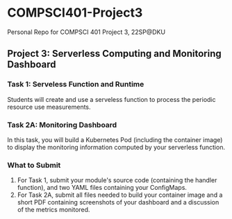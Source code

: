 # COMPSCI401-Project3

Personal Repo for COMPSCI 401 Project 3, 22SP@DKU

## Project 3: Serverless Computing and Monitoring Dashboard

### Task 1: Serveless Function and Runtime

Students will create and use a serveless function to process the periodic resource use measurements.

### Task 2A: Monitoring Dashboard

In this task, you will build a Kubernetes Pod (including the container image) to display the monitoring information computed by your serverless function.

### What to Submit

1. For Task 1, submit your module's source code (containing the handler function), and two YAML files
   containing your ConfigMaps.
2. For Task 2A, submit all files needed to build your container image and a short PDF containing screenshots of your dashboard and a discussion of the metrics monitored.
